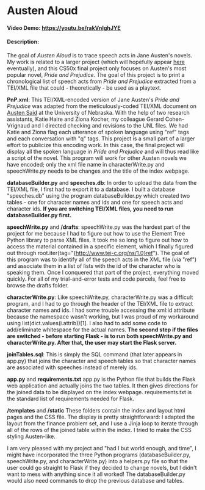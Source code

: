 # Austen Aloud
#### Video Demo:  <https://youtu.be/rakVnIghJYE>
#### Description:
The goal of *Austen Aloud* is to trace speech acts in Jane Austen's novels.  My work is related to a larger project (which will hopefully appear [here](https://austen.utk.edu/) eventually), and this CS50x final project only focuses on Austen's most popular novel, *Pride and Prejudice*.  The goal of this project is to print a chronological list of speech acts from *Pride and Prejudice* extracted from a TEI/XML file that could - theoretically - be used as a playtext.

**PnP.xml**: This TEI/XML-encoded version of Jane Austen's *Pride and Prejudice* was adapted from the meticulously-coded TEI/XML document on [Austen Said](https://austen.unl.edu/) at the University of Nebraska.  With the help of two research assistants, Katie Haire and Ziona Kocher, my colleague Gerard Cohen-Vrignaud and I directed checking and revisions to the UNL files.  We had Katie and Ziona flag each utterance of spoken language using "ref" tags and each conversation with "q" tags.  This project is a small part of a larger effort to publicize this encoding work.  In this case, the final project will display all the spoken language in *Pride and Prejudice* and will thus read like a script of the novel.  This program will work for other Austen novels we have encoded; only the xml file name in characterWrite.py and speechWrite.py needs to be changes and the title of the index webpage.

**databaseBuilder.py** and **speeches.db**: In order to upload the data from the TEI/XML file, I first had to export it to a database.  I built a database "speeches.db" using the program databaseBuilder.py which created two tables - one for character names and ids and one for speech acts and character ids.  **If you are switching TEI/XML files, you need to run databaseBuilder.py first.**

**speechWrite.py** and **/drafts**: speechWrite.py was the hardest part of the project for me because I had to figure out how to use the Element Tree Python library to parse XML files.  It took me so long to figure out how to access the material contained in a specific element, which I finally figured out through root.iter(tag="{http://www.tei-c.org/ns/1.0}ref").  The goal of this program was to identify all of the speech acts in the XML file (via "ref") and associate them in a list of lists with the id of the character who is speaking them.  Once I conquered that part of the project, everything moved quickly.  For all of my trial-and-error tests and code parcels, feel free to browse the drafts folder.

**characterWrite.py**: Like speechWrite.py, characterWrite.py was a difficult program, and I had to go through the header of the TEI/XML file to extract character names and ids.  I had some trouble accessing the xml:id attribute because the namespace wasn't working, but I was proud of my workaround using list(dict.values(i.attrib))[1].  I also had to add some code to add/eliminate whitespace for the actual names.  **The second step if the files are switched - before starting Flask - is to run both speechWrite.py and characterWrite.py.  After that, the user may start the Flask server.**

**joinTables.sql**: This is simply the SQL command (that later appears in app.py) that joins the character and speech tables so that character names are associated with speeches instead of merely ids.

**app.py** and **requirements.txt** app.py is the Python file that builds the Flask web application and actually joins the two tables.  It then gives directions for the joined data to be displayed on the index webpage.  requirements.txt is the standard list of requirements needed for Flask.

**/templates** and **/static** These folders contain the index and layout html pages and the CSS file.  The display is pretty straightforward: I adapted the layout from the finance problem set, and I use a Jinja loop to iterate through all of the rows of the joined table within the index.  I tried to make the CSS styling Austen-like.

I am very pleased with my project and "had I but world enough, and time", I might have incorporated the three Python programs (databaseBuilder.py, speechWrite.py, and characterWrite.py) into a helpers.py file so that the user could go straight to Flask if they decided to change novels, but I didn't want to mess with anything since it all worked!  The databaseBuilder.py would also need commands to drop the previous database and tables.